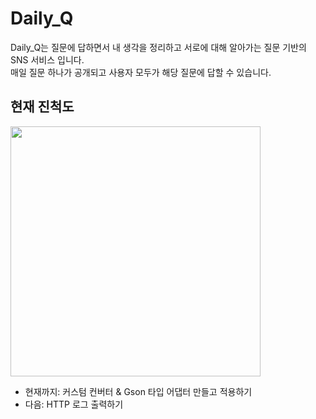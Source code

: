# Daily_Q

Daily_Q는 질문에 답하면서 내 생각을 정리하고 서로에 대해 알아가는 질문 기반의 SNS 서비스 입니다. <br />
매일 질문 하나가 공개되고 사용자 모두가 해당 질문에 답할 수 있습니다.

## 현재 진척도

<img src="https://velog.velcdn.com/images/neoseurae12/post/a6b5b7bf-74d5-4582-9d27-f2c1f8cbcd01/image.png" width="400" />

- 현재까지: 커스텀 컨버터 & Gson 타입 어댑터 만들고 적용하기
- 다음: HTTP 로그 출력하기